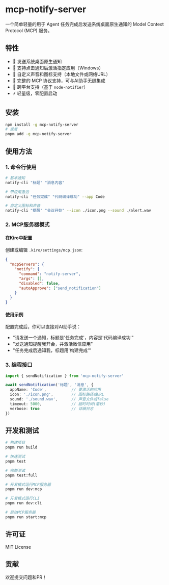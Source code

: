 # mcp-notify-server

一个简单轻量的用于 Agent 任务完成后发送系统桌面原生通知的 Model Context Protocol (MCP) 服务。

## 特性

- 🔔 发送系统桌面原生通知
- 🎯 支持点击通知后激活指定应用（Windows）
- 🎵 自定义声音和图标支持（本地文件或网络URL）
- 🤖 完整的 MCP 协议支持，可与AI助手无缝集成
- 📱 跨平台支持（基于 `node-notifier`）
- ⚡ 轻量级，零配置启动

## 安装

```bash
npm install -g mcp-notify-server
# 或者
pnpm add -g mcp-notify-server
```

## 使用方法

### 1. 命令行使用

```bash
# 基本通知
notify-cli "标题" "消息内容"

# 带应用激活
notify-cli "任务完成" "代码编译成功" --app Code

# 自定义图标和声音
notify-cli "提醒" "会议开始" --icon ./icon.png --sound ./alert.wav
```

### 2. MCP服务器模式

#### 在Kiro中配置

创建或编辑 `.kiro/settings/mcp.json`:

```json
{
  "mcpServers": {
    "notify": {
      "command": "notify-server",
      "args": [],
      "disabled": false,
      "autoApprove": ["send_notification"]
    }
  }
}
```

#### 使用示例

配置完成后，你可以直接对AI助手说：

- "请发送一个通知，标题是'任务完成'，内容是'代码编译成功'"
- "发送通知提醒我开会，并激活微信应用"
- "任务完成后通知我，标题用'构建完成'"

### 3. 编程接口

```typescript
import { sendNotification } from 'mcp-notify-server'

await sendNotification('标题', '消息', {
  appName: 'Code',           // 要激活的应用
  icon: './icon.png',        // 图标路径或URL
  sound: './sound.wav',      // 声音文件或false
  timeout: 5000,             // 超时时间(毫秒)
  verbose: true              // 详细日志
})
```

## 开发和测试

```bash
# 构建项目
pnpm run build

# 快速测试
pnpm test

# 完整测试
pnpm test:full

# 开发模式运行MCP服务器
pnpm run dev:mcp

# 开发模式运行CLI
pnpm run dev:cli

# 启动MCP服务器
pnpm run start:mcp
```


## 许可证

MIT License

## 贡献

欢迎提交问题和PR！
